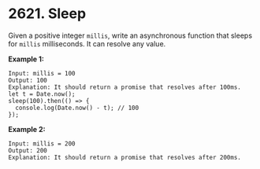 # 2621. Sleep
Given a positive integer `millis`, write an asynchronous function that sleeps for `millis` milliseconds. It can resolve any value.

**Example 1:**
```
Input: millis = 100
Output: 100
Explanation: It should return a promise that resolves after 100ms.
let t = Date.now();
sleep(100).then(() => {
  console.log(Date.now() - t); // 100
});
```

**Example 2:**
```
Input: millis = 200
Output: 200
Explanation: It should return a promise that resolves after 200ms.
```